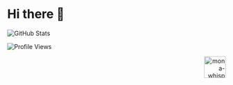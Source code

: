 # Hi there 👋

![GitHub Stats][GITHUB_STATS]

![Profile Views][PROFILE_VIEWS]

<div align="right">
  <img alt="mona-whisper"  width="50" src="https://github.githubassets.com/images/mona-whisper.gif"/>
</div>

[GITHUB_STATS]: https://github-readme-stats.vercel.app/api?username=youking-lib&show_icons=true&theme=dark&locale=en&count_private=true&hide_border=true&bg_color=0D1117

[PROFILE_VIEWS]: https://hits.seeyoufarm.com/api/count/incr/badge.svg?url=https%3A%2F%2Fgithub.com%2Fyouking-lib%2Fyouking-lib&count_bg=%230D1117&title_bg=%230D1117&icon=&icon_color=%23FFFFFF&title=%F0%9F%91%80&edge_flat=false
